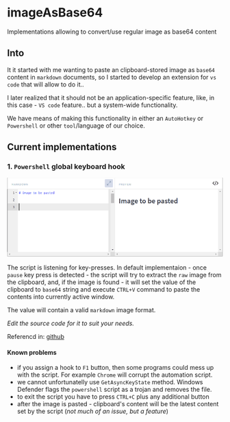# imageAsBase64
Implementations allowing to convert/use regular image as base64 content

## Into

It it started with me wanting to paste an clipboard-stored image as `base64` content in `markdown` documents, so I started to develop an extension for `vs code` that will allow to do it..

I later realized that it should not be an application-specific feature, like, in this case -  `VS code` feature.. but a system-wide functionality.

We have means of making this functionality in either an `AutoHotkey` or `Powershell` or other `tool`/language of our choice. 

## Current implementations

### 1. `Powershell` global keyboard hook

![gif](./res/imageToMarkdownB64.gif)

The script is listening for key-presses. In default implementaion - once `pause` key press is detected - the script will try to extract the `raw` image from the clipboard, and, if the image is found - it will set the value of the clipboard to `base64` string and execute `CTRL+V` command to paste the contents into currently active window.

The value will contain a valid `markdown` image format.

*Edit the source code for it to suit your needs.*

Referencd in: [github](https://github.com/yzhang-gh/vscode-markdown/issues/798)

#### Known problems

- if you assign a hook to `F1` button, then some programs could mess up with the script. For example `Chrome` will corrupt the automation script.
- we cannot unfortunatelly use `GetAsyncKeyState` method. Windows Defender flags the `powershell` script as a trojan and removes the file.
- to exit the script you have to press `CTRL+C` plus any additional button
- after the image is pasted - clipboard's content will be the latest content set by the script (*not much of an issue, but a feature*)
